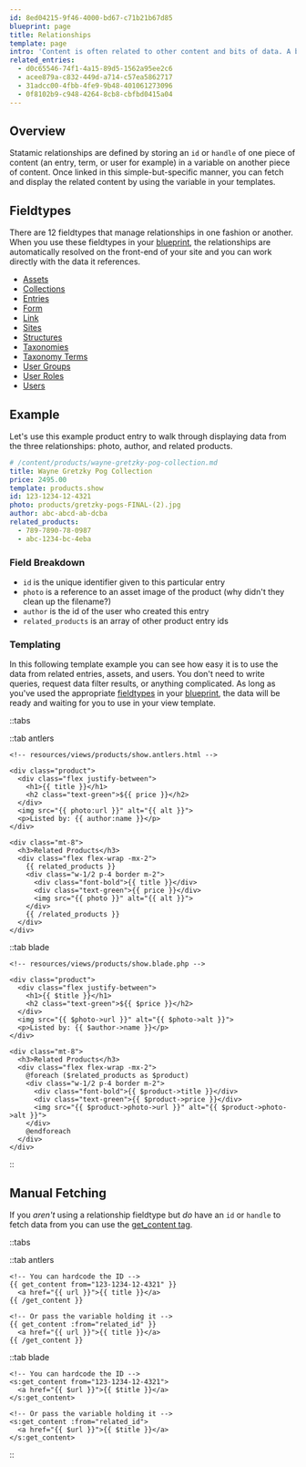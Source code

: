 ```yaml
---
id: 8ed04215-9f46-4000-bd67-c71b21b67d85
blueprint: page
title: Relationships
template: page
intro: 'Content is often related to other content and bits of data. A blog post may have an author and 3 other recommended posts. A product may have a brand and a category. A hot dog may have a bun and some mustard. This pages covers ways to create and take advantage of these types relationships.'
related_entries:
  - d0c65546-74f1-4a15-89d5-1562a95ee2c6
  - acee879a-c832-449d-a714-c57ea5862717
  - 31adcc00-4fbb-4fe9-9b48-401061273096
  - 0f8102b9-c948-4264-8cb8-cbfbd0415a04
---
```

## Overview

Statamic relationships are defined by storing an `id` or `handle` of one piece of content (an entry, term, or user for example) in a variable on another piece of content. Once linked in this simple-but-specific manner, you can fetch and display the related content by using the variable in your templates.

## Fieldtypes

There are 12 fieldtypes that manage relationships in one fashion or another. When you use these fieldtypes in your [blueprint](/blueprints), the relationships are automatically resolved on the front-end of your site and you can work directly with the data it references.

- [Assets](/fieldtypes/assets)
- [Collections](/fieldtypes/collections)
- [Entries](/fieldtypes/entries)
- [Form](/fieldtypes/form)
- [Link](/fieldtypes/link)
- [Sites](/fieldtypes/sites)
- [Structures](/fieldtypes/structures)
- [Taxonomies](/fieldtypes/taxonomies)
- [Taxonomy Terms](/fieldtypes/terms)
- [User Groups](/fieldtypes/user-groups)
- [User Roles](/fieldtypes/user-roles)
- [Users](/fieldtypes/users)


## Example

Let's use this example product entry to walk through displaying data from the three relationships: photo, author, and related products.

``` yaml
# /content/products/wayne-gretzky-pog-collection.md
title: Wayne Gretzky Pog Collection
price: 2495.00
template: products.show
id: 123-1234-12-4321
photo: products/gretzky-pogs-FINAL-(2).jpg
author: abc-abcd-ab-dcba
related_products:
  - 789-7890-78-0987
  - abc-1234-bc-4eba
```

### Field Breakdown
- `id` is the unique identifier given to this particular entry
- `photo` is a reference to an asset image of the product (why didn't they clean up the filename?)
- `author` is the id of the user who created this entry
- `related_products` is an array of other product entry ids

### Templating

In this following template example you can see how easy it is to use the data from related entries, assets, and users. You don't need to write queries, request data filter results, or anything complicated. As long as you've used the appropriate [fieldtypes](#fieldtypes) in your [blueprint](/blueprints), the data will be ready and waiting for you to use in your view template.

::tabs

::tab antlers
```antlers
<!-- resources/views/products/show.antlers.html -->

<div class="product">
  <div class="flex justify-between">
    <h1>{{ title }}</h1>
    <h2 class="text-green">${{ price }}</h2>
  </div>
  <img src="{{ photo:url }}" alt="{{ alt }}">
  <p>Listed by: {{ author:name }}</p>
</div>

<div class="mt-8">
  <h3>Related Products</h3>
  <div class="flex flex-wrap -mx-2">
    {{ related_products }}
    <div class="w-1/2 p-4 border m-2">
      <div class="font-bold">{{ title }}</div>
      <div class="text-green">{{ price }}</div>
      <img src="{{ photo }}" alt="{{ alt }}">
    </div>
    {{ /related_products }}
  </div>
</div>
```
::tab blade
```blade
<!-- resources/views/products/show.blade.php -->

<div class="product">
  <div class="flex justify-between">
    <h1>{{ $title }}</h1>
    <h2 class="text-green">${{ $price }}</h2>
  </div>
  <img src="{{ $photo->url }}" alt="{{ $photo->alt }}">
  <p>Listed by: {{ $author->name }}</p>
</div>

<div class="mt-8">
  <h3>Related Products</h3>
  <div class="flex flex-wrap -mx-2">
    @foreach ($related_products as $product)
    <div class="w-1/2 p-4 border m-2">
      <div class="font-bold">{{ $product->title }}</div>
      <div class="text-green">{{ $product->price }}</div>
      <img src="{{ $product->photo->url }}" alt="{{ $product->photo->alt }}">
    </div>
    @endforeach
  </div>
</div>
```
::

## Manual Fetching

If you _aren't_ using a relationship fieldtype but _do_ have an `id` or `handle` to fetch data from you can use the [get_content tag](/tags/get_content).

::tabs

::tab antlers
```antlers
<!-- You can hardcode the ID -->
{{ get_content from="123-1234-12-4321" }}
  <a href="{{ url }}">{{ title }}</a>
{{ /get_content }}

<!-- Or pass the variable holding it -->
{{ get_content :from="related_id" }}
  <a href="{{ url }}">{{ title }}</a>
{{ /get_content }}
```
::tab blade
```blade
<!-- You can hardcode the ID -->
<s:get_content from="123-1234-12-4321">
  <a href="{{ $url }}">{{ $title }}</a>
</s:get_content>

<!-- Or pass the variable holding it -->
<s:get_content :from="related_id">
  <a href="{{ $url }}">{{ $title }}</a>
</s:get_content>
```
::
